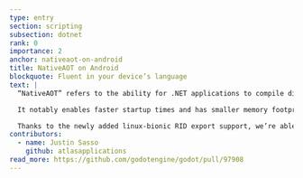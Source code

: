 ```yaml
---
type: entry
section: scripting
subsection: dotnet
rank: 0
importance: 2
anchor: nativeaot-on-android
title: NativeAOT on Android
blockquote: Fluent in your device’s language
text: |
  “NativeAOT” refers to the ability for .NET applications to compile directly to a device’s native code, bypassing the need for the .NET runtime entirely.

  It notably enables faster startup times and has smaller memory footprints.

  Thanks to the newly added linux-bionic RID export support, we’re able to bring that feature to Android devices.
contributors:
  - name: Justin Sasso
    github: atlasapplications
read_more: https://github.com/godotengine/godot/pull/97908
---
```

